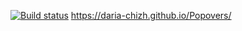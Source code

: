 [![Build status](https://ci.appveyor.com/api/projects/status/jormplvp1g11c8ag?svg=true)](https://ci.appveyor.com/project/Daria-chizh/popovers)
https://daria-chizh.github.io/Popovers/
